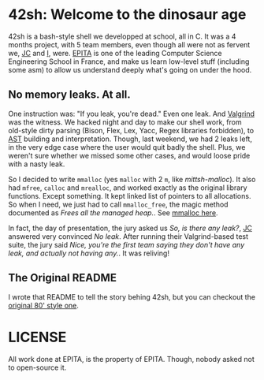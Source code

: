 # 42sh: Welcome to the dinosaur age

42sh is a bash-style shell we developped at school, all in C. It was a 4 months project, with 5 team members, even though all were not as fervent we, [JC](http://github.com/jclanoe) and [I](http://github.com/mittsh), were.
[EPITA](http://www.epita.fr/en/) is one of the leading Computer Science Engineering School in France, and make us learn low-level stuff (including some asm) to allow us understand deeply what's going on under the hood.

## No memory leaks. At all.

One instruction was: "If you leak, you're dead." Even one leak. And [Valgrind](http://valgrind.org/) was the  witness.
We hacked night and day to make our shell work, from old-style dirty parsing (Bison, Flex, Lex, Yacc, Regex libraries forbidden), to [AST](http://en.wikipedia.org/wiki/Abstract_syntax_tree) building and interpretation. Though, last weekend, we had 2 leaks left, in the very edge case where the user would quit badly the shell. Plus, we weren't sure whether we missed some other cases, and would loose pride with a nasty leak.

So I decided to write `mmalloc` (yes `malloc` with 2 `m`, like *mittsh-malloc*). It also had `mfree`, `calloc` and `mrealloc`, and worked exactly as the original library functions. Except something. It kept linked list of pointers to all allocations. So when I need, we just had to call `mmalloc_free`, the magic method documented as *Frees all the managed heap.*.
See [mmalloc here](https://github.com/mittsh/42sh/blob/master/src/mmalloc/mmalloc.h).

In fact, the day of presentation, the jury asked us *So, is there any leak?*, [JC](http://github.com/jclanoe) answered very convinced *No leak*. After running their Valgrind-based test suite, the jury said *Nice, you're the first team saying they don't have any leak, and actually not having any.*. It was reliving!

## The Original README

I wrote that README to tell the story behing 42sh, but you can checkout the [original 80' style one](https://github.com/mittsh/42sh/blob/master/README).

# LICENSE

All work done at EPITA, is the property of EPITA. Though, nobody asked not to open-source it.
